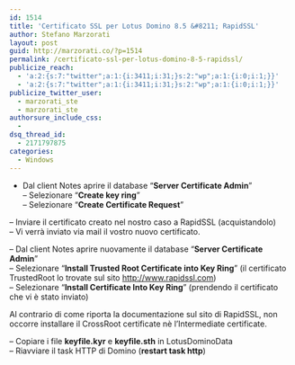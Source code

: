 ```yaml
---
id: 1514
title: 'Certificato SSL per Lotus Domino 8.5 &#8211; RapidSSL'
author: Stefano Marzorati
layout: post
guid: http://marzorati.co/?p=1514
permalink: /certificato-ssl-per-lotus-domino-8-5-rapidssl/
publicize_reach:
  - 'a:2:{s:7:"twitter";a:1:{i:3411;i:31;}s:2:"wp";a:1:{i:0;i:1;}}'
  - 'a:2:{s:7:"twitter";a:1:{i:3411;i:31;}s:2:"wp";a:1:{i:0;i:1;}}'
publicize_twitter_user:
  - marzorati_ste
  - marzorati_ste
authorsure_include_css:
  - 
dsq_thread_id:
  - 2171797875
categories:
  - Windows
---
```

- Dal client Notes aprire il database &#8220;**Server Certificate Admin**&#8221;  
&#8211; Selezionare &#8220;**Create key ring**&#8221;  
&#8211; Selezionare &#8220;**Create Certificate Request**&#8221;

&#8211; Inviare il certificato creato nel nostro caso a RapidSSL (acquistandolo)  
&#8211; Vi verrà inviato via mail il vostro nuovo certificato.

&#8211; Dal client Notes aprire nuovamente il database &#8220;**Server Certificate Admin**&#8221;  
&#8211; Selezionare &#8220;**Install Trusted Root Certificate into Key Ring**&#8221; (il certificato TrustedRoot lo trovate sul sito http://www.rapidssl.com)  
&#8211; Selezionare &#8220;**Install Certificate Into Key Ring**&#8221; (prendendo il certificato che vi è stato inviato)

Al contrario di come riporta la documentazione sul sito di RapidSSL, non occorre installare il CrossRoot certificate nè l&#8217;Intermediate certificate.

&#8211; Copiare i file **keyfile.kyr** e **keyfile.sth** in LotusDominoData  
&#8211; Riavviare il task HTTP di Domino (**restart task http**)
